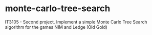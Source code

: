 # monte-carlo-tree-search
IT3105 - Second project. Implement a simple Monte Carlo Tree Search algorithm for the games NIM and Ledge (Old Gold)
